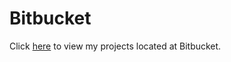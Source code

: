 # Bitbucket
Click [here](https://bitbucket.org/shivaniabrar/) to view my projects located at Bitbucket.
